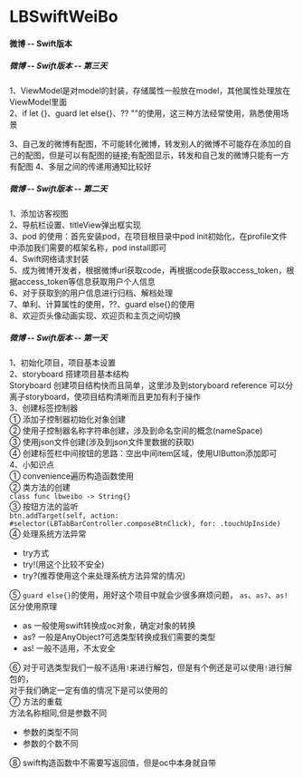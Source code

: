 # LBSwiftWeiBo
#### 微博 -- Swift版本

##### 微博 -- Swift版本 -- 第三天<br>
1、ViewModel是对model的封装，存储属性一般放在model，其他属性处理放在ViewModel里面<br>
2、if let {}、guard let else{}、?? ""的使用，这三种方法经常使用，熟悉使用场景



3、自己发的微博有配图，不可能转化微博，转发别人的微博不可能存在添加的自己的配图，但是可以有配图的链接;有配图显示，转发和自己发的微博只能有一方有配图
4、多层之间的传递用通知比较好
##### 微博 -- Swift版本 -- 第二天<br>
1、添加访客视图<br>
2、导航栏设置、titleView弹出框实现<br>
3、pod 的使用：首先安装pod，在项目根目录中pod init初始化，在profile文件中添加我们需要的框架名称，pod install即可<br>
4、Swift网络请求封装<br>
5、成为微博开发者，根据微博url获取code，再根据code获取access_token，根据access_token等信息获取用户个人信息<br>
6、对于获取到的用户信息进行归档、解档处理<br>
7、单利、计算属性的使用，??、guard else{}的使用<br>
8、欢迎页头像动画实现、欢迎页和主页之间切换<br>



##### 微博 -- Swift版本 -- 第一天<br>
1、初始化项目，项目基本设置<br>
2、storyboard 搭建项目基本结构<br>
Storyboard 创建项目结构快而且简单，这里涉及到storyboard reference 可以分离子storyboard，使项目结构清晰而且更加有利于操作<br>
3、创建标签控制器<br>
① 添加子控制器初始化对象创建<br>
② 使用子控制器名称字符串创建，涉及到命名空间的概念(nameSpace)<br>
③ 使用json文件创建(涉及到json文件里数据的获取)<br>
④ 创建标签栏中间按钮的思路：空出中间item区域，使用UIButton添加即可<br>
4、小知识点<br>
① convenience遍历构造函数使用<br>
② 类方法的创建<br>
`class func lbweibo -> String{}`<br>
③ 按钮方法的监听<br>
`btn.addTarget(self, action: #selector(LBTabBarController.composeBtnClick), for: .touchUpInside)`<br>
④ 处理系统方法异常<br>
  * try方式<br>
  * try!(用这个比较不安全)<br>
  * try?(推荐使用这个来处理系统方法异常的情况)<br>
  
⑤ `guard else{}`的使用，用好这个项目中就会少很多麻烦问题，
`as`、`as?`、`as!`区分使用原理<br>
  * as 一般使用swift转换成oc对象，确定对象的转换<br>
  * as? 一般是AnyObject?可选类型转换成我们需要的类型<br>
  * as! 一般不适用，不太安全
  
⑥ 对于可选类型我们一般不适用`!`来进行解包，但是有个例还是可以使用`!`进行解包的，<br>
对于我们确定一定有值的情况下是可以使用的<br>
⑦ 方法的重载<br>
方法名称相同,但是参数不同<br>
  * 参数的类型不同 <br>
  * 参数的个数不同<br>
  
⑧ swift构造函数中不需要写返回值，但是oc中本身就自带<br>


